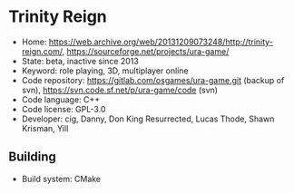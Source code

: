 # Trinity Reign

- Home: https://web.archive.org/web/20131209073248/http://trinity-reign.com/, https://sourceforge.net/projects/ura-game/
- State: beta, inactive since 2013
- Keyword: role playing, 3D, multiplayer online
- Code repository: https://gitlab.com/osgames/ura-game.git (backup of svn), https://svn.code.sf.net/p/ura-game/code (svn)
- Code language: C++
- Code license: GPL-3.0
- Developer: cig, Danny, Don King Resurrected, Lucas Thode, Shawn Krisman, Yill

## Building

- Build system: CMake
